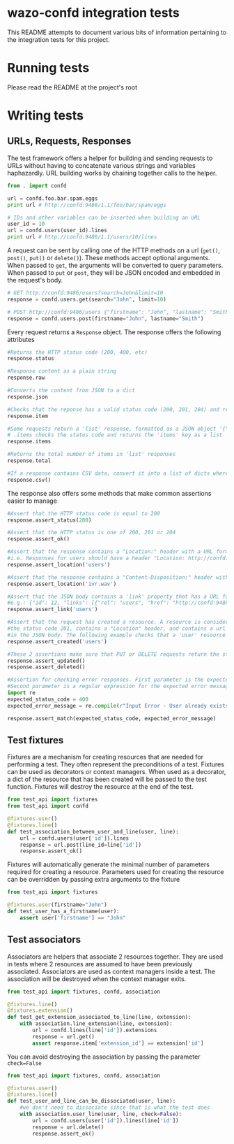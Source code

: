 # wazo-confd integration tests

This README attempts to document various bits of information pertaining to the integration tests for
this project.

# Running tests

Please read the README at the project's root

# Writing tests

## URLs, Requests, Responses

The test framework offers a helper for building and sending requests to URLs without having to concatenate various
strings and variables haphazardly. URL building works by chaining together calls to the helper.

```python
from . import confd

url = confd.foo.bar.spam.eggs
print url # http://confd:9486/1.1/foo/bar/spam/eggs

# IDs and other variables can be inserted when building an URL
user_id = 10
url = confd.users(user_id).lines
print url # http://confd:9486/1.1/users/10/lines
```

A request can be sent by calling one of the HTTP methods on a url (`get()`,
`post()`, `put()` or `delete()`). These methods accept optional arguments. When passed to
`get`, the arguments will be converted to query parameters. When passed to `put` or
`post`, they will be JSON encoded and embedded in the request's body.

```python
# GET http://confd:9486/users?search=John&limit=10
response = confd.users.get(search="John", limit=10)

# POST http://confd:9486/users {"firstname": "John", "lastname": "Smith"}
response = confd.users.post(firstname="John", lastname="Smith")
```

Every request returns a `Response` object. The response offers the following attributes

```python
#Returns the HTTP status code (200, 400, etc)
response.status

#Response content as a plain string
response.raw

#Converts the content from JSON to a dict
response.json

#Checks that the reponse has a valid status code (200, 201, 204) and returns the JSON dict
response.item

#Some requests return a 'list' response, formatted as a JSON object '{"total": 1, "items": [...]}'
# .items checks the status code and returns the 'items' key as a list
response.items

#Returns the total number of items in 'list' responses
response.total

#If a response contains CSV data, convert it into a list of dicts where each dict represents a row
response.csv()
```

The response also offers some methods that make common assertions easier to manage

```python
#Assert that the HTTP status code is equal to 200
response.assert_status(200)

#Assert that the HTTP status is one of 200, 201 or 204
response.assert_ok()

#Assert that the response contains a "Location:" header with a URL formatted for a given resource.
#i.e. Responses for users should have a header "Location: http://confd:9486/1.1/users"
response.assert_location('users')

#Assert that the response contains a "Content-Disposition:" header with a filename for a given resource.
response.assert_location('ivr.wav')

#Assert that the JSON body contains a 'link' property that has a URL for a given resource.
#e.g.: {"id": 12, "links": [{"rel": "users", "href": "http://confd:9486/1.1/users/12"}]}
response.assert_link('users')

#Assert that the request has created a resource. A resource is considered created when it has
#the status code 201, contains a "Location" header, and contains a url for the created resource
#in the JSON body. The following example checks that a 'user' resource has been created.
response.assert_created('users')

#These 2 assertions make sure that PUT or DELETE requests return the status code 204
response.assert_updated()
response.assert_deleted()

#Assertion for checking error responses. First parameter is the expected status code.
#Second parameter is a regular expression for the expected error message
import re
expected_status_code = 400
expected_error_message = re.compile(r"Input Error - User already exists")

response.assert_match(expected_status_code, expected_error_message)
```

## Test fixtures

Fixtures are a mechanism for creating resources that are needed for performing a test. They often
represent the preconditions of a test. Fixtures can be used as decorators or context managers.  When
used as a decorator, a dict of the resource that has been created will be passed to the test
function. Fixtures will destroy the resource at the end of the test.

```python
from test_api import fixtures
from test_api import confd

@fixtures.user()
@fixtures.line()
def test_association_between_user_and_line(user, line):
    url = confd.users(user['id']).lines
    response = url.post(line_id=line['id'])
    response.assert_ok()
```

Fixtures will automatically generate the minimal number of parameters required for creating a
resource. Parameters used for creating the resource can be overridden by passing extra arguments to
the fixture

```python
from test_api import fixtures

@fixtures.user(firstname="John")
def test_user_has_a_firstname(user):
    assert user['firstname'] == "John"
```

## Test associators

Associators are helpers that associate 2 resources together. They are used in tests where 2
resources are assumed to have been previously associated. Associators are used as context
managers inside a test. The association will be destroyed when the context manager exits.

```python
from test_api import fixtures, confd, association

@fixtures.line()
@fixtures.extension()
def test_get_extension_associated_to_line(line, extension):
    with association.line_extension(line, extension):
        url = confd.lines(line['id']).extensions
        response = url.get()
        assert response.item['extension_id'] == extension['id']
```

You can avoid destroying the association by passing the parameter ```check=False```

```python
from test_api import fixtures, confd, association

@fixtures.user()
@fixtures.line()
def test_user_and_line_can_be_dissociated(user, line):
    #we don't need to dissociate since that is what the test does
    with association.user_line(user, line, check=False):
        url = confd.users(user['id']).lines(line['id'])
        response = url.delete()
        response.assert_ok()
```
